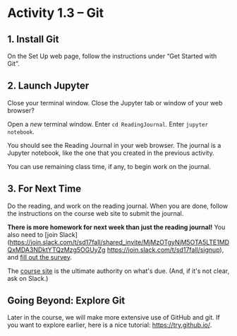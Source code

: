 # Activity 1.3 – Git

## 1. Install Git

On the Set Up web page, follow the instructions under “Get Started with Git”.

## 2. Launch Jupyter

Close your terminal window. Close the Jupyter tab or window of your web browser?

Open a *new* terminal window. Enter `cd ReadingJournal`. Enter `jupyter notebook`.

You should see the Reading Journal in your web browser. The journal is a Jupyter notebook, like the one that you created in the previous activity.

You can use remaining class time, if any, to begin work on the journal.

## 3. For Next Time

Do the reading, and work on the reading journal. When you are done, follow the instructions on the course web site to submit the journal.

**There is more homework for next week than just the reading journal!** You also need to [join Slack](https://join.slack.com/t/sd17fall/shared_invite/MjMzOTgyNjM5OTA5LTE1MDQxMDA3NDktYTQzMzg5OGUyZg https://join.slack.com/t/sd17fall/signup), and [fill out the survey](https://goo.gl/forms/JHSocQE14iEVBnHc2).

The [course site](http://sd17fall.olin.build) is the ultimate authority on what's due. (And, if it's not clear, ask on Slack.)

## Going Beyond: Explore Git

Later in the course, we will make more extensive use of GitHub and git. If you want to explore earlier, here is a nice tutorial: <https://try.github.io/>.

